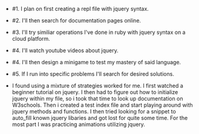 * #1. I plan on first creating a repl file with jquery syntax.


* #2. I'll then search for documentation pages online.

* #3. I'll try similiar operations I've done in ruby with jquery syntax on a cloud platform.

* #4. I'll watch youtube videos about jquery.

* #4. I'll then design a minigame to test my mastery of said language. 

* #5. If I run into specific problems I'll search for desired solutions.

* I found using a mixture of strategies worked for me. I first watched a beginner tutorial on jquery. I then had to figure out how to initialize jquery within my file, so i took that time to look up documentation on W3schools. Then i created a test index file and start playing around with jquery methods and functions. I then tried looking for a snippet to auto_fill known jquery libaries and got lost for quite some time. For the most part I was practicing animations utilizing jquery.
